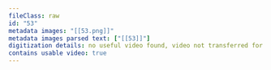 ```yaml
---
fileClass: raw
id: "53"
metadata images: "[[53.png]]"
metadata images parsed text: ["[[53]]"]
digitization details: no useful video found, video not transferred for parsing
contains usable video: true
---
```

